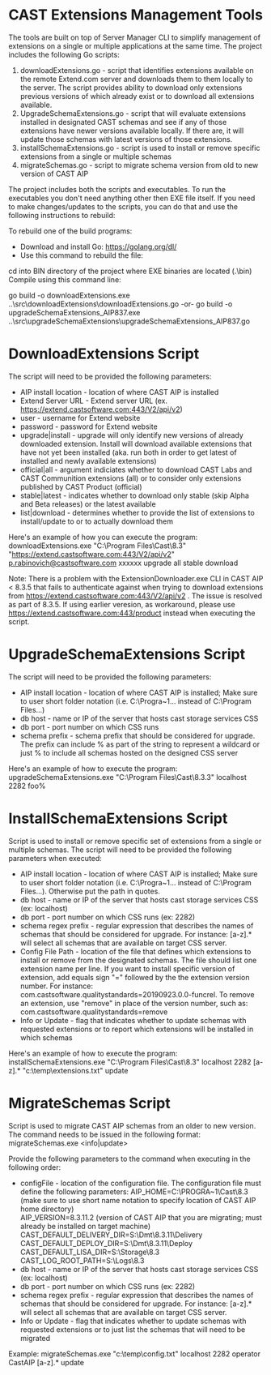 # CAST Extensions Management Tools
The tools are built on top of Server Manager CLI to simplify management of extensions on a single or multiple applications at the same time. The project includes the following Go scripts:

1. downloadExtensions.go - script that identifies extensions available on the remote Extend.com server and downloads them to them locally to the server. The script provides ability to download only extensions previous versions of which already exist or to download all extensions available.
2. UpgradeSchemaExtensions.go - script that will evaluate extensions installed in designated CAST schemas and see if any of those extensions have newer versions available locally. If there are, it will update those schemas with latest versions of those extensions.
3. installSchemaExtensions.go - script is used to install or remove specific extensions from a single or multiple schemas
4. migrateSchemas.go - script to migrate schema version from old to new version of CAST AIP

The project includes both the scripts and executables. To run the executables you don't need anything other then EXE file itself. If you need to make changes/updates to the scripts, you can do that and use the following instructions to rebuild:

To rebuild one of the build programs:
- Download and install Go: https://golang.org/dl/
- Use this command to rebuild the file:

cd into BIN directory of the project where EXE binaries are located (.\bin)
Compile using this command line: 

go build -o downloadExtensions.exe ..\src\downloadExtensions\downloadExtensions.go
-or-
go build -o upgradeSchemaExtensions_AIP837.exe ..\src\upgradeSchemaExtensions\upgradeSchemaExtensions_AIP837.go

DownloadExtensions Script
==================================
The script will need to be provided the following parameters:
- AIP install location - location of where CAST AIP is installed
- Extend Server URL - Extend server URL (ex. https://extend.castsoftware.com:443/V2/api/v2)
- user - username for Extend website
- password - password for Extend website
- upgrade|install - upgrade will only identify new versions of already downloaded extension. Install will download available extensions that have not yet been installed (aka. run both in order to get latest of installed and newly available extensions)
- official|all - argument indiciates whether to download CAST Labs and CAST Communition extensions (all) or to consider only extensions published by CAST Product (official)
- stable|latest - indicates whether to download only stable (skip Alpha and Beta releases) or the latest available
- list|download - determines whether to provide the list of extensions to install/update to or to actually download them
  
Here's an example of how you can execute the program:
downloadExtensions.exe "C:\Program Files\Cast\8.3" "https://extend.castsoftware.com:443/V2/api/v2" p.rabinovich@castsoftware.com xxxxxx upgrade all stable download

Note: There is a problem with the ExtensionDownloader.exe CLI in CAST AIP < 8.3.5 that fails to authenticate against when trying to download extensions from https://extend.castsoftware.com:443/V2/api/v2 . The issue is resolved as part of 8.3.5. If using earlier veresion, as workaround, please use https://extend.castsoftware.com:443/product instead when executing the script. 

UpgradeSchemaExtensions Script
===============================
The script will need to be provided the following parameters:
- AIP install location - location of where CAST AIP is installed; Make sure to user short folder notation (i.e. C:\Progra~1\... instead of C:\Program Files\...)
- db host - name or IP of the server that hosts cast storage services CSS
- db port - port number on which CSS runs
- schema prefix - schema prefix that should be considered for upgrade. The prefix can include % as part of the string to represent a wildcard or just % to include all schemas hosted on the designed CSS server

Here's an example of how to execute the program:
upgradeSchemaExtensions.exe "C:\Program Files\Cast\8.3.3" localhost 2282 foo%

InstallSchemaExtensions Script
===============================
Script is used to install or remove specific set of extensions from a single or multiple schemas. The script will need to be provided the following parameters when executed:
- AIP install location - location of where CAST AIP is installed; Make sure to user short folder notation (i.e. C:\Progra~1\... instead of C:\Program Files\...). Otherwise put the path in quotes.
- db host - name or IP of the server that hosts cast storage services CSS (ex: localhost)
- db port - port number on which CSS runs (ex: 2282)
- schema regex prefix - regular expression that describes the names of schemas that should be considered for upgrade. For instance: [a-z].* will select all schemas that are available on target CSS server.
- Config File Path - location of the file that defines which extensions to install or remove from the designated schemas. The file should list one extension name per line. If you want to install specific version of extension, add equals sign "=" followed by the the extension version number. For instance: com.castsoftware.qualitystandards=20190923.0.0-funcrel. To remove an extension, use "remove" in place of the version number, such as: com.castsoftware.qualitystandards=remove
- Info or Update - flag that indicates whether to update schemas with requested extensions or to report which extensions will be installed in which schemas

Here's an example of how to execute the program:
installSchemaExtensions.exe "C:\Program Files\Cast\8.3" localhost 2282 [a-z].* "c:\temp\extensions.txt" update

MigrateSchemas Script
===============================
Script is used to migrate CAST AIP schemas from an older to new version. The command needs to be issued in the following format:
migrateSchemas.exe <configFile> <dbHost> <dbPort> <dbUser> <dbPass> <schema regex prefix> <info|update>

Provide the following parameters to the command when executing in the following order:
- configFile - location of the configuration file. The configuration file must define the following parameters:
	AIP_HOME=C:\PROGRA~1\Cast\8.3 (make sure to use short name notation to specify location of CAST AIP home directory)<br>
	AIP_VERSION=8.3.11.2 (version of CAST AIP that you are migrating; must already be installed on target machine)<br>
	CAST_DEFAULT_DELIVERY_DIR=S:\Dmt\8.3.11\Delivery<br>
	CAST_DEFAULT_DEPLOY_DIR=S:\Dmt\8.3.11\Deploy<br>
	CAST_DEFAULT_LISA_DIR=S:\Storage\8.3<br>
	CAST_LOG_ROOT_PATH=S:\Logs\8.3<br>
- db host - name or IP of the server that hosts cast storage services CSS (ex: localhost)
- db port - port number on which CSS runs (ex: 2282)
- schema regex prefix - regular expression that describes the names of schemas that should be considered for upgrade. For instance: [a-z].* will select all schemas that are available on target CSS server.
- Info or Update - flag that indicates whether to update schemas with requested extensions or to just list the schemas that will need to be migrated

Example: migrateSchemas.exe \"c:\\temp\\config.txt\" localhost 2282 operator CastAIP [a-z].* update
